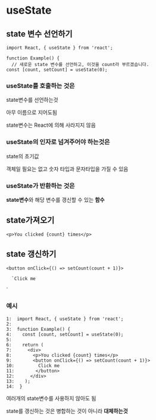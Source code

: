 # useState

## state 변수 선언하기

```
import React, { useState } from 'react';

function Example() {
  // 새로운 state 변수를 선언하고, 이것을 count라 부르겠습니다.  
const [count, setCount] = useState(0);
```

### useState를 호출하는 것은

state변수를 선언하는것

아무 이름으로 지어도됨

state변수는 React에 의해 사라지지 않음

### useState의 인자로 넘겨주어야 하는것은

state의 초기값

객체일 필요는 없고 숫자 타입과 문자타입을 가질 수 있음

### useState가 반환하는 것은

**state변수**와 해당 변수를 갱신할 수 있는 **함수**

## state가져오기

  `<p>You clicked {count} times</p>`

## state 갱신하기

  `<button onClick={() => setCount(count + 1)}>`    

      `Click me
   </button>`

### 예시

```
1:  import React, { useState } from 'react'; 
2:
3:  function Example() {
4:    const [count, setCount] = useState(0); 
5:
6:    return (
7:      <div> 
8:        <p>You clicked {count} times</p> 
9:        <button onClick={() => setCount(count + 1)}>
10:         Click me
11:        </button>
12:      </div>
13:    );
14:  }
```

여러개의 state변수를 사용하지 않아도 됨

state를 갱신하는 것은 병합하는 것이 아니라 **대체하는것**